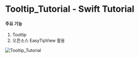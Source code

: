 # Tooltip_Tutorial - Swift Tutorial


#### 주요 기능
1. Tooltip
2. 오픈소스 EasyTipView 활용

![Tooltip_Tutorial](https://user-images.githubusercontent.com/57958360/139800115-1d1fe6c7-3c02-4d2b-846a-f4deea6897de.gif)
